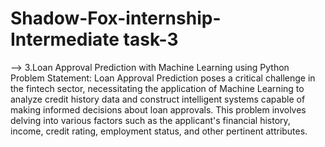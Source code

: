 # Shadow-Fox-internship-Intermediate task-3
--> 3.Loan Approval Prediction with Machine Learning using Python Problem Statement: Loan Approval Prediction poses a critical challenge in the fintech sector, necessitating the application of Machine Learning to analyze credit history data and construct intelligent systems capable of making informed decisions about loan approvals. This problem involves delving into various factors such as the applicant's financial history, income, credit rating, employment status, and other pertinent attributes.

